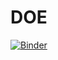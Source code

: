 # DOE
[![Binder](https://mybinder.org/badge_logo.svg)](https://mybinder.org/v2/gh/venomj26/DOE/HEAD?filepath=https%3A%2F%2Fgithub.com%2Fvenomj26%2FDOE%2Fblob%2Fmain%2Fmercer.ipynb)
